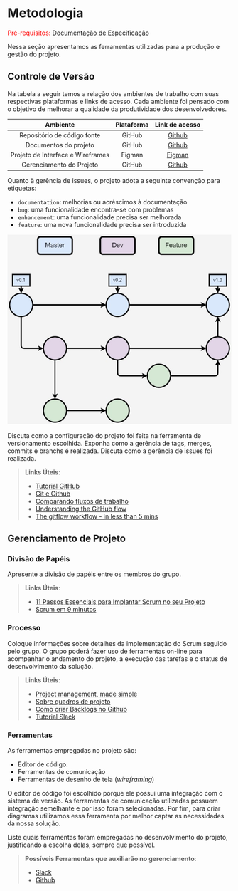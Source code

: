 
# Metodologia

<span style="color:red">Pré-requisitos: <a href="2-Especificação do Projeto.md"> Documentação de Especificação</a></span>

Nessa seção apresentamos as ferramentas utilizadas para a produção e gestão do projeto.

## Controle de Versão

Na tabela a seguir temos a relação dos ambientes de trabalho com suas respectivas plataformas e links de acesso. Cada ambiente foi pensado com o objetivo de melhorar a qualidade da produtividade dos desenvolvedores.

|**Ambiente**|**Plataforma**|**Link de acesso**|
|:---:|:---:|:---:|
|Repositório de código fonte|GitHub|[Github](https://github.com/ICEI-PUC-Minas-PMV-ADS/pmv-ads-2023-1-e1-proj-web-t2-grupo-4-ongs-e-voluntariado)|
|Documentos do projeto|GitHub|[Github](https://github.com/ICEI-PUC-Minas-PMV-ADS/pmv-ads-2023-1-e1-proj-web-t2-grupo-4-ongs-e-voluntariado/tree/main/docs)|
|Projeto de Interface e Wireframes |Figman |[Figman](https://www.figma.com/file/A3Dj8AcW4lB0oU7vLSJ7K0/Ongs-Wireframes?node-id=0-1&t=2Z6pRI3oNIYHJP6a-0)|
|Gerenciamento do Projeto |GitHub|[Github](https://github.com/orgs/ICEI-PUC-Minas-PMV-ADS/projects/400) |

Quanto à gerência de issues, o projeto adota a seguinte convenção para
etiquetas:

- `documentation`: melhorias ou acréscimos à documentação
- `bug`: uma funcionalidade encontra-se com problemas
- `enhancement`: uma funcionalidade precisa ser melhorada
- `feature`: uma nova funcionalidade precisa ser introduzida

![GitFlow](../docs/img/gitflow-ong-fundobranco.jpg)

Discuta como a configuração do projeto foi feita na ferramenta de versionamento escolhida. Exponha como a gerência de tags, merges, commits e branchs é realizada. Discuta como a gerência de issues foi realizada.

> **Links Úteis**:
> - [Tutorial GitHub](https://guides.github.com/activities/hello-world/)
> - [Git e Github](https://www.youtube.com/playlist?list=PLHz_AreHm4dm7ZULPAmadvNhH6vk9oNZA)
>  - [Comparando fluxos de trabalho](https://www.atlassian.com/br/git/tutorials/comparing-workflows)
> - [Understanding the GitHub flow](https://guides.github.com/introduction/flow/)
> - [The gitflow workflow - in less than 5 mins](https://www.youtube.com/watch?v=1SXpE08hvGs)

## Gerenciamento de Projeto

### Divisão de Papéis

Apresente a divisão de papéis entre os membros do grupo.

> **Links Úteis**:
> - [11 Passos Essenciais para Implantar Scrum no seu 
> Projeto](https://mindmaster.com.br/scrum-11-passos/)
> - [Scrum em 9 minutos](https://www.youtube.com/watch?v=XfvQWnRgxG0)

### Processo

Coloque  informações sobre detalhes da implementação do Scrum seguido pelo grupo. O grupo poderá fazer uso de ferramentas on-line para acompanhar o andamento do projeto, a execução das tarefas e o status de desenvolvimento da solução.
 
> **Links Úteis**:
> - [Project management, made simple](https://github.com/features/project-management/)
> - [Sobre quadros de projeto](https://docs.github.com/pt/github/managing-your-work-on-github/about-project-boards)
> - [Como criar Backlogs no Github](https://www.youtube.com/watch?v=RXEy6CFu9Hk)
> - [Tutorial Slack](https://slack.com/intl/en-br/)

### Ferramentas

As ferramentas empregadas no projeto são:

- Editor de código.
- Ferramentas de comunicação
- Ferramentas de desenho de tela (_wireframing_)

O editor de código foi escolhido porque ele possui uma integração com o
sistema de versão. As ferramentas de comunicação utilizadas possuem
integração semelhante e por isso foram selecionadas. Por fim, para criar
diagramas utilizamos essa ferramenta por melhor captar as
necessidades da nossa solução.

Liste quais ferramentas foram empregadas no desenvolvimento do projeto, justificando a escolha delas, sempre que possível.
 
> **Possíveis Ferramentas que auxiliarão no gerenciamento**: 
> - [Slack](https://slack.com/)
> - [Github](https://github.com/)
